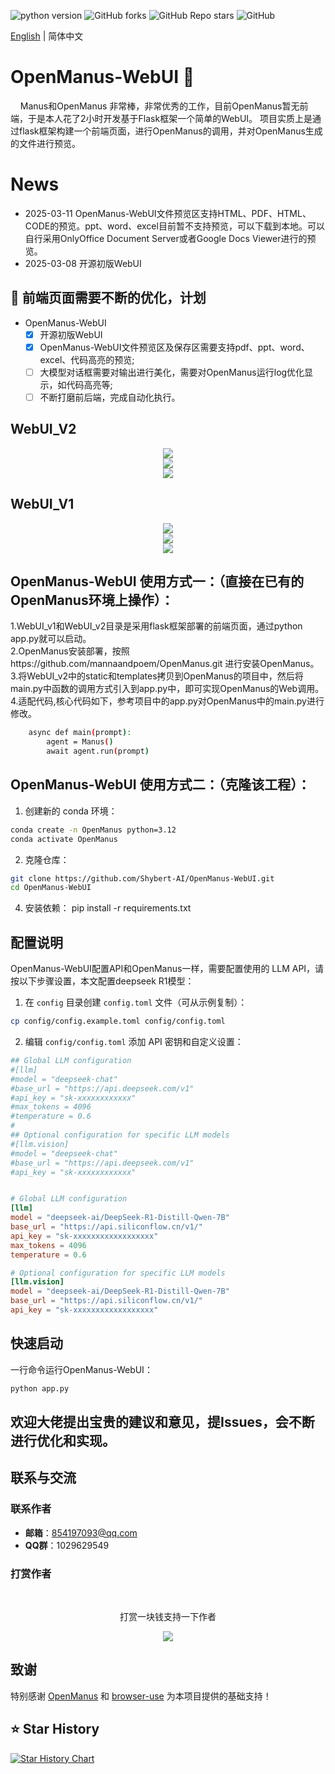 ![python version](https://img.shields.io/badge/python-3.8+-orange.svg)
![GitHub forks](https://img.shields.io/github/forks/Shybert-AI/OpenManusAI)
![GitHub Repo stars](https://img.shields.io/github/stars/Shybert-AI/OpenManusAI)
![GitHub](https://img.shields.io/github/license/Shybert-AI/OpenManusAI)

[English](README_en.md) | 简体中文

# OpenManus-WebUI 🙋

&nbsp;&nbsp;&nbsp;&nbsp;Manus和OpenManus 非常棒，非常优秀的工作，目前OpenManus暂无前端，于是本人花了2小时开发基于Flask框架一个简单的WebUI。 项目实质上是通过flask框架构建一个前端页面，进行OpenManus的调用，并对OpenManus生成的文件进行预览。
# News
- 2025-03-11 OpenManus-WebUI文件预览区支持HTML、PDF、HTML、CODE的预览。ppt、word、excel目前暂不支持预览，可以下载到本地。可以自行采用OnlyOffice Document Server或者Google Docs Viewer进行的预览。
- 2025-03-08 开源初版WebUI

## 📑 前端页面需要不断的优化，计划
- OpenManus-WebUI
    - [x] 开源初版WebUI
    - [x] OpenManus-WebUI文件预览区及保存区需要支持pdf、ppt、word、excel、代码高亮的预览;    
    - [ ] 大模型对话框需要对输出进行美化，需要对OpenManus运行log优化显示，如代码高亮等;    
    - [ ] 不断打磨前后端，完成自动化执行。

## WebUI_V2
<div align="center">
    <img src="./assets/pdf.jpg">
</div>
<div align="center">
    <img src="./assets/html.jpg">
</div>
<div align="center">
    <img src="./assets/code.jpg">
</div>

## WebUI_V1
<div align="center">
    <img src="./assets/1.jpg">
</div>
<div align="center">
    <img src="./assets/2.jpg">
</div>
<div align="center">
    <img src="./assets/3.jpg">
</div>


## OpenManus-WebUI 使用方式一：（直接在已有的OpenManus环境上操作）：
   1.WebUI_v1和WebUI_v2目录是采用flask框架部署的前端页面，通过python app.py就可以启动。    
   2.OpenManus安装部署，按照https://github.com/mannaandpoem/OpenManus.git 进行安装OpenManus。  
   3.将WebUI_v2中的static和templates拷贝到OpenManus的项目中，然后将main.py中函数的调用方式引入到app.py中，即可实现OpenManus的Web调用。   
   4.适配代码,核心代码如下，参考项目中的app.py对OpenManus中的main.py进行修改。    


```bash
    async def main(prompt):
        agent = Manus()
        await agent.run(prompt)
```

##  OpenManus-WebUI 使用方式二：（克隆该工程）：

1. 创建新的 conda 环境：

```bash
conda create -n OpenManus python=3.12
conda activate OpenManus
```

2. 克隆仓库：
```bash
git clone https://github.com/Shybert-AI/OpenManus-WebUI.git
cd OpenManus-WebUI
```
4. 安装依赖：
pip install -r requirements.txt

## 配置说明

OpenManus-WebUI配置API和OpenManus一样，需要配置使用的 LLM API，请按以下步骤设置，本文配置deepseek R1模型：

1. 在 `config` 目录创建 `config.toml` 文件（可从示例复制）：

```bash
cp config/config.example.toml config/config.toml
```

2. 编辑 `config/config.toml` 添加 API 密钥和自定义设置：

```toml
## Global LLM configuration
#[llm]
#model = "deepseek-chat"
#base_url = "https://api.deepseek.com/v1"
#api_key = "sk-xxxxxxxxxxxx"
#max_tokens = 4096
#temperature = 0.6
#
## Optional configuration for specific LLM models
#[llm.vision]
#model = "deepseek-chat"
#base_url = "https://api.deepseek.com/v1"
#api_key = "sk-xxxxxxxxxxxx"


# Global LLM configuration
[llm]
model = "deepseek-ai/DeepSeek-R1-Distill-Qwen-7B"
base_url = "https://api.siliconflow.cn/v1/"
api_key = "sk-xxxxxxxxxxxxxxxxxx"
max_tokens = 4096
temperature = 0.6

# Optional configuration for specific LLM models
[llm.vision]
model = "deepseek-ai/DeepSeek-R1-Distill-Qwen-7B"
base_url = "https://api.siliconflow.cn/v1/"
api_key = "sk-xxxxxxxxxxxxxxxxxx"
```

## 快速启动

一行命令运行OpenManus-WebUI：

```bash
python app.py
```
## 欢迎大佬提出宝贵的建议和意见，提Issues，会不断进行优化和实现。
## 联系与交流

### 联系作者
- **邮箱**：854197093@qq.com
- **QQ群**：1029629549

### 打赏作者
<br/>
<div align="center">
<p>打赏一块钱支持一下作者</p>
<div align="center">
    <img src="./assets/dashang.jpg">
</div>
</div>

## 致谢

特别感谢 [OpenManus](https://github.com/mannaandpoem/OpenManus)
和 [browser-use](https://github.com/browser-use/browser-use) 为本项目提供的基础支持！

## ⭐ Star History

[![Star History Chart](https://api.star-history.com/svg?repos=Shybert-AI/OpenManus-WebUI&type=Date)](https://star-history.com/#Shybert-AI/OpenManus-WebUI&Date)
